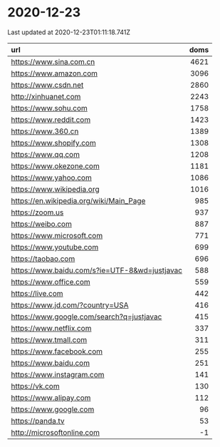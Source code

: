 # 2020-12-23

<!-- BEGIN -->
Last updated at 2020-12-23T01:11:18.741Z

url | doms
:- | -:
https://www.sina.com.cn | 4621
https://www.amazon.com | 3096
https://www.csdn.net | 2860
http://xinhuanet.com | 2243
https://www.sohu.com | 1758
https://www.reddit.com | 1423
https://www.360.cn | 1389
https://www.shopify.com | 1308
https://www.qq.com | 1208
https://www.okezone.com | 1181
https://www.yahoo.com | 1086
https://www.wikipedia.org | 1016
https://en.wikipedia.org/wiki/Main_Page | 985
https://zoom.us | 937
https://weibo.com | 887
https://www.microsoft.com | 771
https://www.youtube.com | 699
https://taobao.com | 696
https://www.baidu.com/s?ie=UTF-8&wd=justjavac | 588
https://www.office.com | 559
https://live.com | 442
https://www.jd.com/?country=USA | 416
https://www.google.com/search?q=justjavac | 415
https://www.netflix.com | 337
https://www.tmall.com | 311
https://www.facebook.com | 255
https://www.baidu.com | 251
https://www.instagram.com | 141
https://vk.com | 130
https://www.alipay.com | 112
https://www.google.com | 96
https://panda.tv | 53
http://microsoftonline.com | -1
<!-- END -->
